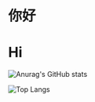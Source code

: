 # 你好 #
# Hi #
![Anurag's GitHub stats](https://github-readme-stats.vercel.app/api?username=stephen-zeng&show_icons=true&theme=gotham)

![Top Langs](https://github-readme-stats.vercel.app/api/top-langs/?username=stephen-zeng&layout=donut&theme=gotham)
